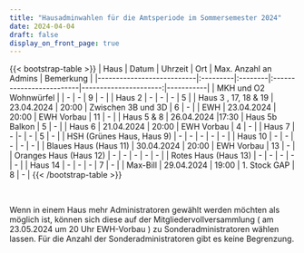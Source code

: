 ```yaml
---
title: "Hausadminwahlen für die Amtsperiode im Sommersemester 2024"
date: 2024-04-04
draft: false
display_on_front_page: true
---
```


{{< bootstrap-table >}}
| Haus                      | Datum    | Uhrzeit | Ort                      | Max. Anzahl an Admins | Bemerkung |
|---------------------------|:---------|:--------|:-------------------------|----------------------:|-----------|
| MKH und O2 Wohnwürfel     | | - | -        | 9                     |     -      |
| Haus 2                    | -  | -   | -                    |   5      |
| Haus 3 , 17, 18 & 19                  | 23.04.2024 | 20:00  | Zwischen 3B und 3D | 6                   |   -        |
| EWH                       | 23.04.2024            | 20:00        | EWH Vorbau                               | 11                    |    -       |
| Haus 5 & 8              | 26.04.2024     |17:30 |                 Haus 5b Balkon             | 5                     |     -      |
| Haus 6                    | 21.04.2024    |  20:00     |    EWH Vorbau                              | 4                     |    -       |
| Haus 7                    | -           |-        |     -                             | 5                     |    -       |
| HSH (Grünes Haus, Haus 9) |   -       |    -     |           -               |          -             |     -      |
| Haus 10      |  -     |    -      |              -                               | -                    |    -       |
| Blaues Haus (Haus 11)     | 30.04.2024   |   20:00 |   EWH Vorbau  |  13                 |      -     |
| Oranges Haus (Haus 12)    |  -        |     -    |          -                |             -          |     -      |
| Rotes Haus (Haus 13)      |    -      |    -     |             -             |            -           |      -     |
| Haus 14                   | -  | -     |   -                                   | 7                    |    -       |
| Max-Bill                  |    29.04.2024     | 19:00  | 1. Stock   GAP                                   | 8                     |      -     |
{{< /bootstrap-table >}}

&nbsp;

Wenn in einem Haus mehr Administratoren gewählt werden möchten als möglich ist, können sich diese auf der
Mitgliedervollversammlung ( am 23.05.2024 um 20 Uhr EWH-Vorbau ) zu Sonderadministratoren wählen lassen. Für die Anzahl der Sonderadministratoren gibt es keine
Begrenzung.
